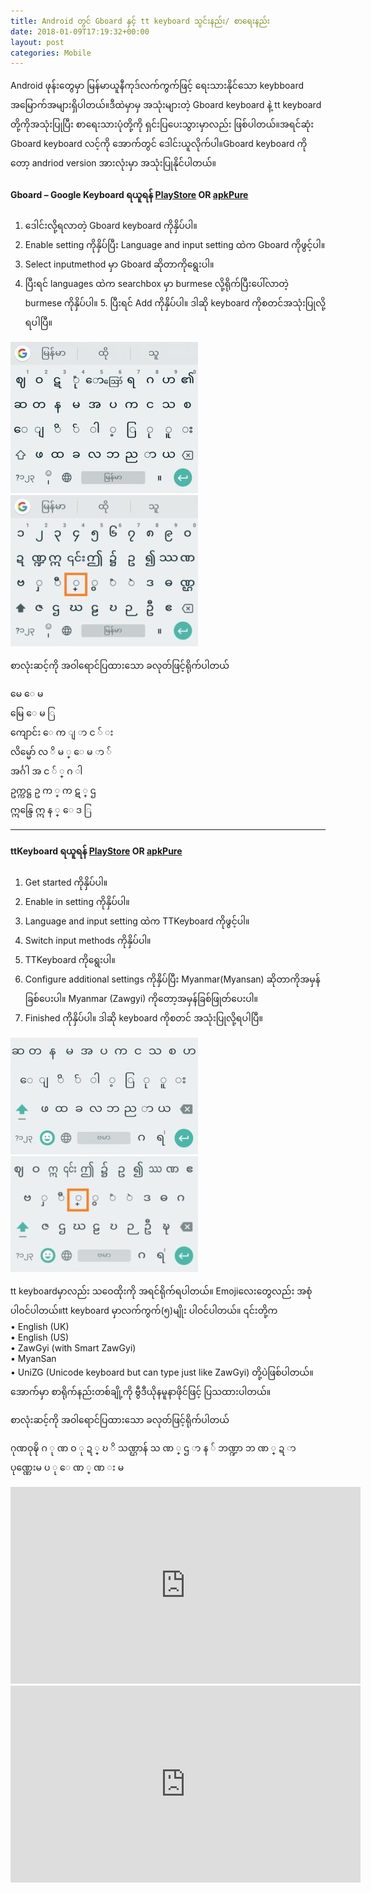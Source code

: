 ```yaml
---
title: Android တွင် Gboard နှင့် tt keyboard သွင်းနည်း/ စာရေးနည်း
date: 2018-01-09T17:19:32+00:00
layout: post
categories: Mobile
---
```

Android ဖုန်းတွေမှာ မြန်မာယူနီကုဒ်လက်ကွက်ဖြင့် ရေးသားနိုင်သော keybboard အမြောက်အများရှိပါတယ်။ဒီထဲမှာမှ အသုံးများတဲ့ Gboard keyboard နဲ့ tt keyboard တို့ကိုအသုံးပြုပြီး စာရေးသားပုံတို့ကို ရှင်းပြပေးသွားမှာလည်း ဖြစ်ပါတယ်။အရင်ဆုံး Gboard keyboard လင့်ကို အောက်တွင် ဒေါင်းယူလိုက်ပါ။Gboard keyboard ကိုတော့ andriod version အားလုံးမှာ အသုံးပြုနိုင်ပါတယ်။

#### Gboard – Google Keyboard ရယူရန် [PlayStore][1] OR [apkPure][2]

[1]: https://play.google.com/store/apps/details?id=com.google.android.inputmethod.latin
[2]: https://apkpure.com/gboard-the-google-keyboard/com.google.android.inputmethod.latin

1. ဒေါင်းလို့ရလာတဲ့ Gboard keyboard ကိုနှိပ်ပါ။  
2. Enable setting ကိုနှိပ်ပြီး Language and input setting ထဲက Gboard ကိုဖွင့်ပါ။  
3. Select inputmethod မှာ Gboard ဆိုတာကိုရွေးပါ။  
4. ပြီးရင် languages ထဲက searchbox မှာ burmese လို့ရိုက်ပြီးပေါ်လာတဲ့ burmese ကိုနှိပ်ပါ။ 5. ပြီးရင် Add ကိုနှိပ်ပါ။ ဒါဆို keyboard ကိုစတင်အသုံးပြုလို့ရပါပြီ။

![gboard 1](/images/gboard-1.jpg)
![gboard 2](/images/gboard-2.jpg)

စာလုံးဆင့်ကို အဝါ‌ရောင်ပြထား‌သော ခလုတ်ဖြင့်ရိုက်ပါတယ်

 မေ       ‌ေ‌  မ  
 မြေ       ‌ေ‌  မ ြ  
 ကျောင်း     ေ  က ျ ာ  င  ်  း  
 လိမ္မော်     လ  ိ  မ ္ ‌ေ  မ  ာ  ်  
 အင်္ဂါ      အ  င  ်  ္  ဂ  ါ  
 ဥက္ကဋ္ဌ      ဥ  က  ္  က  ဋ  ္  ဌ  
 ဣန္ဒြေ      ဣ  န  ္   ေ  ဒ  ြ  

-------


#### ttKeyboard ရယူရန် [PlayStore][3] OR [apkPure][4]

[3]: https://play.google.com/store/apps/details?id=com.myopenware.ttkeyboard.latin
[4]: https://apkpure.com/ttkeyboard-myanmar-keyboard/com.myopenware.ttkeyboard.latin

1. Get started ကိုနှိပ်ပါ။  
2. Enable in setting ကိုနှိပ်ပါ။  
3. Language and input setting ထဲက TTKeyboard ကိုဖွင့်ပါ။  
4. Switch input methods ကိုနှိပ်ပါ။  
5. TTKeyboard ကိုရွေးပါ။  
6. Configure additional settings ကိုနှိပ်ပြီး Myanmar(Myansan) ဆိုတာကိုအမှန်ခြစ်ပေးပါ။ Myanmar (Zawgyi) ကိုတော့အမှန်ခြစ်ဖြုတ်ပေးပါ။  
7. Finished ကိုနှိပ်ပါ။ ဒါဆို keyboard ကိုစတင် အသုံးပြုလို့ရပါပြီ။

![ttkeyboard 1](/images/ttkeyboard-1.jpg)
![ttkeyboard 2](/images/ttkeyboard-2.jpg)

tt keyboardမှာလည်း သဝေထိုးကို အရင်ရိုက်ရပါတယ်။ Emojiလေးတွေလည်း အစုံပါဝင်ပါတယ်။tt keyboard မှာလက်ကွက်(၅)မျိုး ပါဝင်ပါတယ်။ ၎င်းတို့က  
• English (UK)  
• English (US)  
• ZawGyi (with Smart ZawGyi)  
• MyanSan  
• UniZG (Unicode keyboard but can type just like ZawGyi) တို့ပဲဖြစ်ပါတယ်။  
အောက်မှာ စာရိုက်နည်းတစ်ချို့ကို ဗွီဒီယိုနမူနာဖိုင်ဖြင့် ပြသထားပါတယ်။

စာလုံးဆင့်ကို အဝါ‌ရောင်ပြထား‌သော ခလုတ်ဖြင့်ရိုက်ပါတယ်

ဂုဏဝုဍ္ဎိ    ဂ  ု  ဏ  ဝ  ု  ဍ  ္  ဎ  ိ 
သဏ္ဌာန်   သ  ဏ  ္  ဌ  ာ  န  ် 
ဘဏ္ဍာ    ဘ  ဏ  ္  ဍ  ာ   
ပုဏ္ဏေးမ   ပ  ု  ေ  ဏ  ္  ဏ  း  မ 

<iframe width="560" height="315" src="https://www.youtube.com/embed/hjpsO7J4sSU" frameborder="0" allow="accelerometer; autoplay; encrypted-media; gyroscope; picture-in-picture" allowfullscreen></iframe>

<iframe width="560" height="315" src="https://www.youtube.com/embed/gCD2GLqlAh8" frameborder="0" allow="accelerometer; autoplay; encrypted-media; gyroscope; picture-in-picture" allowfullscreen></iframe>